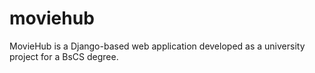 # moviehub
MovieHub is a Django-based web application developed as a university project for a BsCS degree. 
